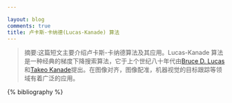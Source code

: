 ```yaml
---

layout: blog
comments: true
title: 卢卡斯-卡纳德(Lucas-Kanade) 算法
---
```


>摘要:这篇短文主要介绍卢卡斯-卡纳德算法及其应用。Lucas-Kanade 算法是一种经典的梯度下降搜索算法，它于上个世纪八十年代由[Bruce D. Lucas](http://www.ri.cmu.edu/person.html?person_id=1802)和[Takeo Kanade](http://www.ri.cmu.edu/person.html?person_id=136)提出。在图像对齐，图像配准，机器视觉的目标跟踪等领域有着广泛的应用。

{% bibliography %}

